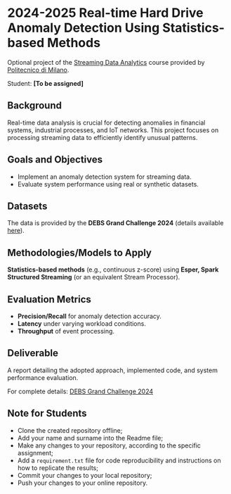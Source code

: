 # 2024-2025 Real-time Hard Drive Anomaly Detection Using Statistics-based Methods

Optional project of the [Streaming Data Analytics](https://emanueledellavalle.org/teaching/streaming-data-analytics-2024-25/) course provided by [Politecnico di Milano](https://www11.ceda.polimi.it/schedaincarico/schedaincarico/controller/scheda_pubblica/SchedaPublic.do?&evn_default=evento&c_classe=837284&__pj0=0&__pj1=36cd41e96fcd065c47b49d18e46e3110).

Student: **[To be assigned]**

## **Background**  
Real-time data analysis is crucial for detecting anomalies in financial systems, industrial processes, and IoT networks. This project focuses on processing streaming data to efficiently identify unusual patterns.  

## **Goals and Objectives**  
- Implement an anomaly detection system for streaming data.  
- Evaluate system performance using real or synthetic datasets.  

## **Datasets**  
The data is provided by the **DEBS Grand Challenge 2024** (details available [here](https://2024.debs.org/call-for-grand-challenge-solutions/)).  

## **Methodologies/Models to Apply** 

**Statistics-based methods** (e.g., continuous z-score) using **Esper, Spark Structured Streaming** (or an equivalent Stream Processor).  

## **Evaluation Metrics**  
- **Precision/Recall** for anomaly detection accuracy.  
- **Latency** under varying workload conditions.  
- **Throughput** of event processing.  

## **Deliverable**  
A report detailing the adopted approach, implemented code, and system performance evaluation.  

For complete details: [DEBS Grand Challenge 2024](https://2024.debs.org/call-for-grand-challenge-solutions/)

## Note for Students

* Clone the created repository offline;
* Add your name and surname into the Readme file;
* Make any changes to your repository, according to the specific assignment;
* Add a `requirement.txt` file for code reproducibility and instructions on how to replicate the results;
* Commit your changes to your local repository;
* Push your changes to your online repository.
